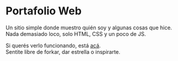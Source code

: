 # Portafolio Web

Un sitio simple donde muestro quién soy y algunas cosas que hice.  
Nada demasiado loco, solo HTML, CSS y un poco de JS.  

Si querés verlo funcionando, está [acá](https://tu-usuario.github.io/tu-repo).  
Sentite libre de forkar, dar estrella o inspirarte.
